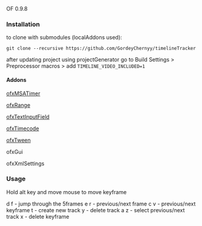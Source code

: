 OF 0.9.8
### Installation

to clone with submodules (localAddons used):

`git clone --recursive https://github.com/GordeyChernyy/timelineTracker`

after updating project using projectGenerator go to Build Settings > Preprocessor macros > add `TIMELINE_VIDEO_INCLUDED=1`

#### Addons

[ofxMSATimer](https://github.com/obviousjim/ofxMSATimer)

[ofxRange](https://github.com/Flightphase/ofxRange)

[ofxTextInputField](https://github.com/Flightphase/ofxTextInputField)

[ofxTimecode](https://github.com/YCAMInterlab/ofxTimecode)

[ofxTween](https://github.com/arturoc/ofxTween)

ofxGui

ofxXmlSettings

### Usage

Hold alt key and move mouse to move keyframe

d f - jump through the 5frames
e r - previous/next frame
c v - previous/next keyframe
t - create new track
y - delete track
a z - select previous/next track
x - delete keyframe
